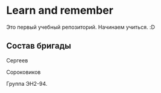 # Learn and remember
Это первый учебный репозиторий. Начинаем учиться. :D

## Состав бригады

Сергеев

Сороковиков

Группа ЭН2-94.

